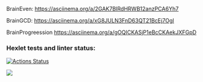 BrainEven:
https://asciinema.org/a/2GAK7BIRdHRWB12anzPCA6Yh7

BrainGCD:
https://asciinema.org/a/xG8JULN3FnD63QT21BcEj7Ogl

BrainProgreession
https://asciinema.org/a/gOQICKASjP1eBcCKAekJXFGpD

### Hexlet tests and linter status:
[![Actions Status](https://github.com/ilija8897/frontend-project-44/actions/workflows/hexlet-check.yml/badge.svg)](https://github.com/ilija8897/frontend-project-44/actions)

<a href="https://codeclimate.com/github/ilija8897/frontend-project-44/maintainability"><img src="https://api.codeclimate.com/v1/badges/0d5cd5920959ba4f8b60/maintainability" /></a>
